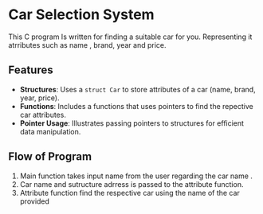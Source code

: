 # Car Selection System

This C program Is written for finding a suitable car for you. Representing it atrributes such as name , brand, year and price.

## Features

- **Structures**: Uses a `struct Car` to store attributes of a car (name, brand, year, price).
- **Functions**: Includes a functions that uses pointers to find the repective car attributes.
- **Pointer Usage**: Illustrates passing pointers to structures for efficient data manipulation.

## Flow of Program 

1. Main function takes input name from the user regarding the car name .
2. Car name and sutructure adrress is passed to the attribute function.
2. Attribute function find the respective car using the name of the car provided

